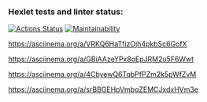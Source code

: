 ### Hexlet tests and linter status:
[![Actions Status](https://github.com/shahmen2088/frontend-project-44/workflows/hexlet-check/badge.svg)](https://github.com/shahmen2088/frontend-project-44/actions)
[![Maintainability](https://api.codeclimate.com/v1/badges/19cc135fcfbd74002353/maintainability)](https://codeclimate.com/github/shahmen2088/frontend-project-44/maintainability)


https://asciinema.org/a/VRKQ6HaTfizOjh4pkbSc6GofX

https://asciinema.org/a/GBiAAzeYPx8oEpJRM2u5F6Wwt

https://asciinema.org/a/4CbyewQ6TqbPfPZm2k5pWfZvM

https://asciinema.org/a/srBBGEHpVmbqZEMCJxdxHVm3e
